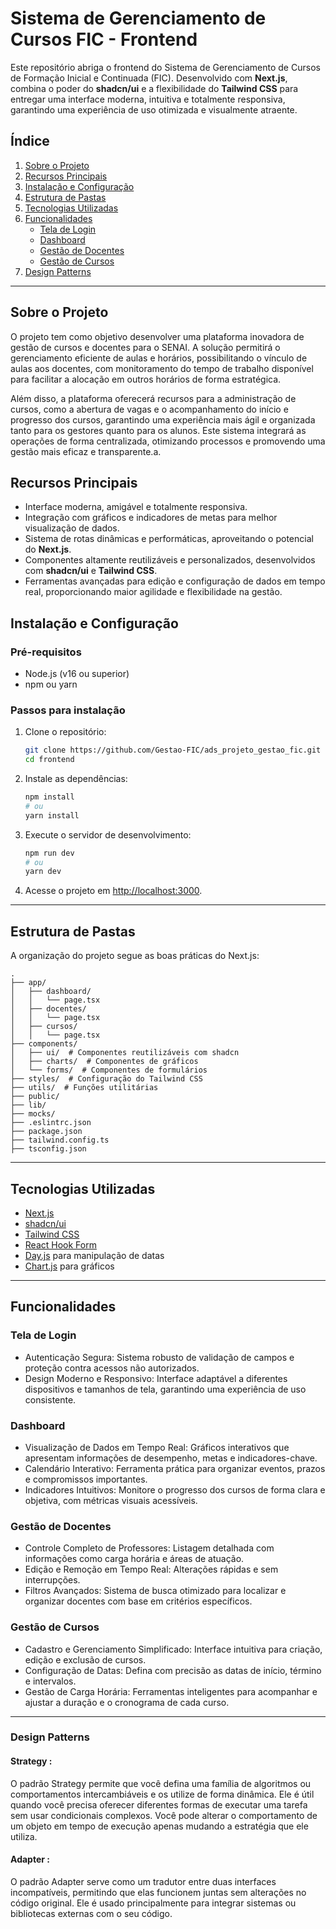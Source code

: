 # **Sistema de Gerenciamento de Cursos FIC - Frontend**

Este repositório abriga o frontend do Sistema de Gerenciamento de Cursos de Formação Inicial e Continuada (FIC). Desenvolvido com **Next.js**, combina o poder do **shadcn/ui** e a flexibilidade do **Tailwind CSS** para entregar uma interface moderna, intuitiva e totalmente responsiva, garantindo uma experiência de uso otimizada e visualmente atraente.

## **Índice**

1. [Sobre o Projeto](#sobre-o-projeto)
2. [Recursos Principais](#recursos-principais)
3. [Instalação e Configuração](#instalação-e-configuração)
4. [Estrutura de Pastas](#estrutura-de-pastas)
5. [Tecnologias Utilizadas](#tecnologias-utilizadas)
6. [Funcionalidades](#funcionalidades)
   - [Tela de Login](#tela-de-login)
   - [Dashboard](#dashboard)
   - [Gestão de Docentes](#gestão-de-docentes)
   - [Gestão de Cursos](#gestão-de-cursos)
7. [Design Patterns](#Design-Patterns)


---

## **Sobre o Projeto**

O projeto tem como objetivo desenvolver uma plataforma inovadora de gestão de cursos e docentes para o SENAI. A solução permitirá o gerenciamento eficiente de aulas e horários, possibilitando o vínculo de aulas aos docentes, com monitoramento do tempo de trabalho disponível para facilitar a alocação em outros horários de forma estratégica.

Além disso, a plataforma oferecerá recursos para a administração de cursos, como a abertura de vagas e o acompanhamento do início e progresso dos cursos, garantindo uma experiência mais ágil e organizada tanto para os gestores quanto para os alunos. Este sistema integrará as operações de forma centralizada, otimizando processos e promovendo uma gestão mais eficaz e transparente.a.

## **Recursos Principais**

- Interface moderna, amigável e totalmente responsiva.  
- Integração com gráficos e indicadores de metas para melhor visualização de dados.  
- Sistema de rotas dinâmicas e performáticas, aproveitando o potencial do **Next.js**.  
- Componentes altamente reutilizáveis e personalizados, desenvolvidos com **shadcn/ui** e **Tailwind CSS**.  
- Ferramentas avançadas para edição e configuração de dados em tempo real, proporcionando maior agilidade e flexibilidade na gestão.  

## **Instalação e Configuração**

### **Pré-requisitos**

- Node.js (v16 ou superior)
- npm ou yarn

### **Passos para instalação**

1. Clone o repositório:
   ```bash
   git clone https://github.com/Gestao-FIC/ads_projeto_gestao_fic.git
   cd frontend
   ```
2. Instale as dependências:
   ```bash
   npm install
   # ou
   yarn install
   ```
3. Execute o servidor de desenvolvimento:
   ```bash
   npm run dev
   # ou
   yarn dev
   ```
4. Acesse o projeto em [http://localhost:3000](http://localhost:3000).

---

## **Estrutura de Pastas**

A organização do projeto segue as boas práticas do Next.js:

```plaintext
.
├── app/
│   ├── dashboard/
│   │   └── page.tsx
│   ├── docentes/
│   │   └── page.tsx
│   ├── cursos/
│   │   └── page.tsx
├── components/
│   ├── ui/  # Componentes reutilizáveis com shadcn
│   ├── charts/  # Componentes de gráficos
│   └── forms/  # Componentes de formulários
├── styles/  # Configuração do Tailwind CSS
├── utils/  # Funções utilitárias
├── public/
├── lib/
├── mocks/
├── .eslintrc.json
├── package.json
├── tailwind.config.ts
├── tsconfig.json
```

---

## **Tecnologias Utilizadas**

- [Next.js](https://nextjs.org/)
- [shadcn/ui](https://ui.shadcn.dev/)
- [Tailwind CSS](https://tailwindcss.com/)
- [React Hook Form](https://react-hook-form.com/)
- [Day.js](https://day.js.org/) para manipulação de datas
- [Chart.js](https://www.chartjs.org/) para gráficos

---

## **Funcionalidades**

### **Tela de Login**

- Autenticação Segura: Sistema robusto de validação de campos e proteção contra acessos não autorizados.
- Design Moderno e Responsivo: Interface adaptável a diferentes dispositivos e tamanhos de tela, garantindo uma experiência de uso consistente.

### **Dashboard**

- Visualização de Dados em Tempo Real: Gráficos interativos que apresentam informações de desempenho, metas e indicadores-chave.
- Calendário Interativo: Ferramenta prática para organizar eventos, prazos e compromissos importantes.
- Indicadores Intuitivos: Monitore o progresso dos cursos de forma clara e objetiva, com métricas visuais acessíveis.

### **Gestão de Docentes**

- Controle Completo de Professores: Listagem detalhada com informações como carga horária e áreas de atuação.
- Edição e Remoção em Tempo Real: Alterações rápidas e sem interrupções.
- Filtros Avançados: Sistema de busca otimizado para localizar e organizar docentes com base em critérios específicos.

### **Gestão de Cursos**

- Cadastro e Gerenciamento Simplificado: Interface intuitiva para criação, edição e exclusão de cursos.
- Configuração de Datas: Defina com precisão as datas de início, término e intervalos.
- Gestão de Carga Horária: Ferramentas inteligentes para acompanhar e ajustar a duração e o cronograma de cada curso.

---
   
### **Design Patterns**

#### Strategy : 
O padrão Strategy permite que você defina uma família de algoritmos ou comportamentos intercambiáveis e os utilize de forma dinâmica. Ele é útil quando você precisa oferecer diferentes formas de executar uma tarefa sem usar condicionais complexos. Você pode alterar o comportamento de um objeto em tempo de execução apenas mudando a estratégia que ele utiliza.

#### Adapter :
O padrão Adapter serve como um tradutor entre duas interfaces incompatíveis, permitindo que elas funcionem juntas sem alterações no código original. Ele é usado principalmente para integrar sistemas ou bibliotecas externas com o seu código.
